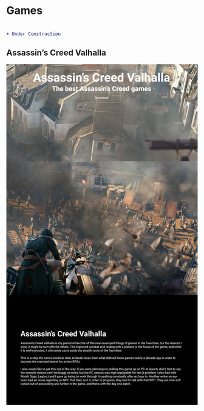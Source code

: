 # Games

```diff

+ Under Construction

```
## Assassin’s Creed Valhalla 
![alt text](img/valhalla.jpg)
